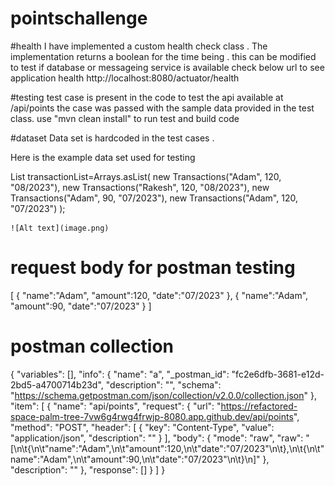 # pointschallenge
#health 
I have implemented a custom health check class . The implementation returns a boolean for the time being . this can be modified to test if database or messageing service is available
check below url to see application health 
http://localhost:8080/actuator/health

#testing
test case is present in the code to test the api available at /api/points
the case was passed with the sample data provided in the test class. 
use "mvn clean install" to run test and build code

#dataset
Data set is hardcoded in the test cases  . 

Here is the example data set used for testing

  List<Transactions> transactionList=Arrays.asList(
            new Transactions("Adam", 120, "08/2023"),
            new Transactions("Rakesh", 120, "08/2023"),
            new Transactions("Adam", 90, "07/2023"),
            new Transactions("Adam", 120, "07/2023")
        );

	![Alt text](image.png)	


# request body for postman testing

[
	{
	"name":"Adam",
	"amount":120,
	"date":"07/2023"
	},
	{
	"name":"Adam",
	"amount":90,
	"date":"07/2023"
	}
]

# postman collection

{
	"variables": [],
	"info": {
		"name": "a",
		"_postman_id": "fc2e6dfb-3681-e12d-2bd5-a4700714b23d",
		"description": "",
		"schema": "https://schema.getpostman.com/json/collection/v2.0.0/collection.json"
	},
	"item": [
		{
			"name": "api/points",
			"request": {
				"url": "https://refactored-space-palm-tree-7vw6g4rwg4frwjp-8080.app.github.dev/api/points",
				"method": "POST",
				"header": [
					{
						"key": "Content-Type",
						"value": "application/json",
						"description": ""
					}
				],
				"body": {
					"mode": "raw",
					"raw": "[\n\t{\n\t\"name\":\"Adam\",\n\t\"amount\":120,\n\t\"date\":\"07/2023\"\n\t},\n\t{\n\t\"name\":\"Adam\",\n\t\"amount\":90,\n\t\"date\":\"07/2023\"\n\t}\n]"
				},
				"description": ""
			},
			"response": []
		}
	]
}